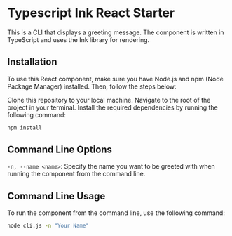 # Typescript Ink React Starter

This is a CLI that displays a greeting message. The component is written in TypeScript and uses the Ink library for rendering.

## Installation

To use this React component, make sure you have Node.js and npm (Node Package Manager) installed. Then, follow the steps below:

Clone this repository to your local machine.
Navigate to the root of the project in your terminal.
Install the required dependencies by running the following command:

```bash
npm install
```

## Command Line Options

`-n, --name <name>`: Specify the name you want to be greeted with when running the component from the command line.

## Command Line Usage

To run the component from the command line, use the following command:

```bash
node cli.js -n "Your Name"
```
